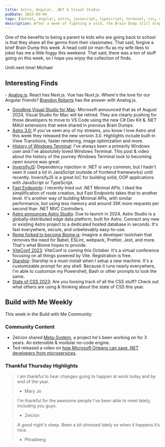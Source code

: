 ```yaml
---
title: Astro, Angular, .NET & Visual Studio
pubDate: 2023-09-04
tags: [dotnet, angular, astro, javascript, typescript, terminal, css, vite, visual-studio]
description: After a week of fighting a cold, the Brain Dump still drops. Lot's of activity in the world of frontend this week with the release of the State of CSS report and Astro 3.0.
---
```


One of the benefits to being a parent to kids who are going back to school is that they share all the germs from their classmates. That said, forgive a brief Brain Dump this week. A head cold (or man-flu as my wife likes to joke) has me a little foggy this weekend. That said, there was a ton of stuff going on this week, so I hope you enjoy the collection of finds.

Until next time!
Michael

## Interesting Finds

​- [​Analog.js](https://analogjs.org/): React has Next.js. Vue has Nuxt.js. Where's the love for our Angular friends? [Brandon Roberts](https://twitter.com/brandontroberts) has the answer with Analog.js.
- [​Goodbye Visual Studio for Mac](https://devblogs.microsoft.com/visualstudio/visual-studio-for-mac-retirement-announcement/): Microsoft announced that as of August 2024, Visual Studio for Mac will be retired. They are clearly pushing for those developers to move to VS Code using the new C# Dev Kit & .NET MAUI extensions that were shared in previous Brain Dumps.
- [​Astro 3.0:](https://astro.build/blog/astro-3/) If you've seen any of my streams, you know I love Astro and this week they released the new version 3.0. Highlights include built-in View Transitions, faster rendering, image optimization and more.
- [​History of Windows Terminal](https://devblogs.microsoft.com/commandline/windows-terminal-on-open-at-microsoft/): I've always been a primarily Windows user and I've absolutely loved Windows Terminal. This post & video about the history of the journey Windows Terminal took to becoming open source was great.
- [​InversifyJS](https://inversify.io/): Dependency injection in .NET is very common, but I hadn't seen it used a lot in JavaScript (outside of frontend frameworks) until recently. InversifyJS is a great IoC for building solid, OOP applications with JavaScript or TypeScript.
- [​Fast Endpoints](https://fast-endpoints.com/): I recently tried out .NET Minimal APIs. I liked the simplification of route creation, but Fast Endpoints takes that to another level. It's another way of building Minimal APIs, with similar performance, but using less memory and around 35K more requests per second than .NET MVC Controllers.
- [​Astro announces Astro Studio](https://studio.astro.build/): Due to launch in 2024, Astro Studio is a globally-distributed edge data platform, built for Astro. Connect any new or existing Astro project to a dedicated hosted database in seconds. It's fast everywhere, secure, and unbelievably easy-to-use.
- [​Rome forked to become Biome.js](https://biomejs.dev/): Imagine a developer toolchain that removes the need for Babel, ESLint, webpack, Prettier, Jest, and more. That's what Biome hopes to provide.
- [​ViteConf 2023](https://viteconf.org/23/): ViteConf is coming this October. It's a virtual conference focusing on all things powered by Vite. Registration is free.
- [​Starship](https://starship.rs/): Starship is a must-install when I setup a new machine. It's a customizable prompt for any shell. Because it runs nearly everywhere, I'm able to customize my Powershell, Bash or other prompts to look the same.
- [​State of CSS 2023](https://2023.stateofcss.com/en-US): Are you loosing track of all the CSS stuff? Check out what others are using & thinking about the state of CSS this year.

## Build with Me Weekly

This week in the Build with Me Community:

### Community Content

- Zelcion shared [Meta-System](https://mapikit.github.io/meta-system-docs/), a project he's been working on for 3 years. An extensible & modular no-code engine.
- Ted released a video on [how Microsoft Orleans can save .NET developers from microservices](https://www.youtube.com/watch?v=2p_83Umbj2I).

### Thankful Thursday Highlights

> I am thankful to hear changes going to happen at work today and by end of the year.
>
> - Mary Jo

> I'm thankful for the awesome people I've been able to meet lately, including you guys.
>
> - Zelcion

> A good night's sleep. Been a bit stressed lately so when it happens it’s nice.
>
> - Phrakberg

